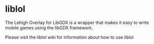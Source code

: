 liblol
======

The Lehigh Overlay for LibGDX is a wrapper that makes it easy to write mobile games using the libGDX framework.

Please visit the liblol wiki for information about how to use liblol
